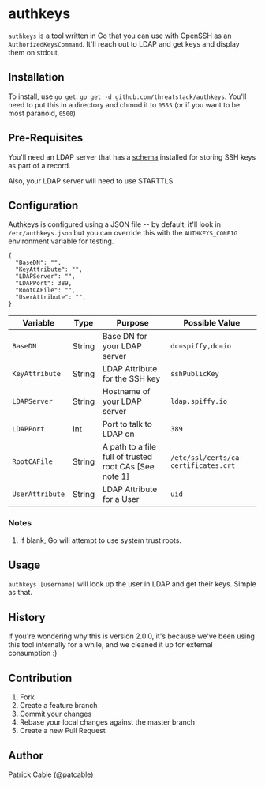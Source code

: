# authkeys

`authkeys` is a tool written in Go that you can use with OpenSSH as an
`AuthorizedKeysCommand`. It'll reach out to LDAP and get keys and display them
on stdout.

## Installation

To install, use `go get`: `go get -d github.com/threatstack/authkeys`. You'll
need to put this in a directory and chmod it to `0555` (or if you want to be
most paranoid, `0500`)

## Pre-Requisites

You'll need an LDAP server that has a
[schema](http://pig.made-it.com/ldap-openssh.html) installed for storing SSH
keys as part of a record.

Also, your LDAP server will need to use STARTTLS.

## Configuration

Authkeys is configured using a JSON file -- by default, it'll look in
`/etc/authkeys.json` but you can override this with the `AUTHKEYS_CONFIG`
environment variable for testing.

```
{
  "BaseDN": "",
  "KeyAttribute": "",
  "LDAPServer": "",
  "LDAPPort": 389,
  "RootCAFile": "",
  "UserAttribute": "",
}
```

| Variable        | Type   | Purpose                                                | Possible Value                       |
|-----------------|--------|--------------------------------------------------------|--------------------------------------|
| `BaseDN`        | String | Base DN for your LDAP server                           | `dc=spiffy,dc=io`                    |
| `KeyAttribute`  | String | LDAP Attribute for the SSH key                         | `sshPublicKey`                       |
| `LDAPServer`    | String | Hostname of your LDAP server                           | `ldap.spiffy.io`                     |
| `LDAPPort`      | Int    | Port to talk to LDAP on                                | `389`                                |
| `RootCAFile`    | String | A path to a file full of trusted root CAs [See note 1] | `/etc/ssl/certs/ca-certificates.crt` |
| `UserAttribute` | String | LDAP Attribute for a User                              | `uid`                                |

### Notes

1. If blank, Go will attempt to use system trust roots.

## Usage

`authkeys [username]` will look up the user in LDAP and get their keys. Simple
as that.

## History
If you're wondering why this is version 2.0.0, it's because we've been using
this tool internally for a while, and we cleaned it up for external consumption
:)

## Contribution

1. Fork
1. Create a feature branch
1. Commit your changes
1. Rebase your local changes against the master branch
1. Create a new Pull Request

## Author

Patrick Cable (@patcable)
